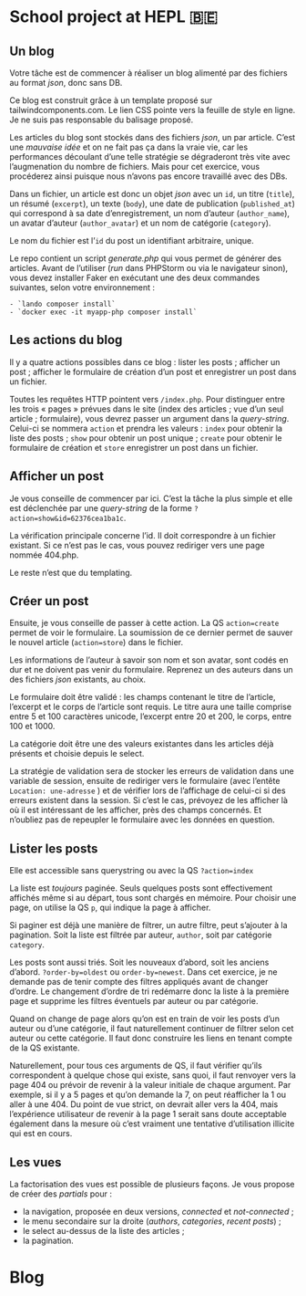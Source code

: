 # School project at HEPL 🇧🇪
## Un blog

Votre tâche est de commencer à réaliser un blog alimenté par des fichiers au format *json*, donc sans DB.

Ce blog est construit grâce à un template proposé sur tailwindcomponents.com. Le lien CSS pointe vers la feuille de style en ligne. Je ne suis pas responsable du balisage proposé.

Les articles du blog sont stockés dans des fichiers *json*, un par article. C’est une *mauvaise idée* et on ne fait pas ça dans la vraie vie, car les performances découlant d’une telle stratégie se dégraderont très vite avec l’augmenation du nombre de fichiers. Mais pour cet exercice, vous procéderez ainsi puisque nous n’avons pas encore travaillé avec des DBs.  

Dans un fichier, un article est donc un objet *json* avec un `id`, un titre (`title`), un résumé (`excerpt`), un texte (`body`), une date de publication (`published_at`) qui correspond à sa date d’enregistrement, un nom d’auteur (`author_name`), un avatar d’auteur (`author_avatar`) et un nom de catégorie (`category`).

Le nom du fichier est l’`id` du post un identifiant arbitraire, unique.

Le repo contient un script *generate.php* qui vous permet de générer des articles. Avant de l’utiliser (*run* dans PHPStorm ou via le navigateur sinon), vous devez installer Faker en exécutant une des deux commandes suivantes, selon votre environnement :

	- `lando composer install` 
	- `docker exec -it myapp-php composer install`

## Les actions du blog

Il y a quatre actions possibles dans ce blog : lister les posts ; afficher un post ; afficher le formulaire de création d’un post et enregistrer un post dans un fichier. 

Toutes les requêtes HTTP pointent vers `/index.php`. Pour distinguer entre les trois « pages » prévues dans le site (index des articles ; vue d’un seul article ; formulaire), vous devrez passer un argument dans la *query-string*. Celui-ci se nommera `action` et prendra les valeurs : `index` pour obtenir la liste des posts ; `show` pour obtenir un post unique ; `create` pour obtenir le formulaire de création et `store` enregistrer un post dans un fichier.

## Afficher un post

Je vous conseille de commencer par ici. C’est la tâche la plus simple et elle est déclenchée par une *query-string* de la forme `?action=show&id=62376cea1ba1c`. 

La vérification principale concerne l’id. Il doit correspondre à un fichier existant. Si ce n’est pas le cas, vous pouvez rediriger vers une page nommée 404.php. 

Le reste n’est que du templating.

## Créer un post

Ensuite, je vous conseille de passer à cette action. La QS `action=create` permet de voir le formulaire. La soumission de ce dernier permet de sauver le nouvel article (`action=store`) dans le fichier. 

Les informations de l’auteur à savoir son nom et son avatar, sont codés en dur et ne doivent pas venir du formulaire. Reprenez un des auteurs dans un des fichiers *json* existants, au choix.

Le formulaire doit être validé : les champs contenant le titre de l’article, l’excerpt et le corps de l’article sont requis. Le titre aura une taille comprise entre 5 et 100 caractères unicode, l’excerpt entre 20 et 200, le corps, entre 100 et 1000. 

La catégorie doit être une des valeurs existantes dans les articles déjà présents et choisie depuis le select.

La stratégie de validation sera de stocker les erreurs de validation dans une variable de session, ensuite de rediriger vers le formulaire (avec l’entête `Location: une-adresse` ) et de vérifier lors de l’affichage de celui-ci si des erreurs existent dans la session. Si c’est le cas, prévoyez de les afficher là où il est intéressant de les afficher, près des champs concernés. Et n’oubliez pas de repeupler le formulaire avec les données en question.

## Lister les posts

Elle est accessible sans querystring ou avec la QS `?action=index`

La liste est *toujours* paginée. Seuls quelques posts sont effectivement affichés même si au départ, tous sont chargés en mémoire. Pour choisir une page, on utilise la QS `p`, qui indique la page à afficher.

Si paginer est déjà une manière de filtrer, un autre filtre, peut s’ajouter à la pagination. Soit la liste est filtrée par auteur, `author`, soit par catégorie `category`.  

Les posts sont aussi triés. Soit les nouveaux d’abord, soit les anciens d’abord. `?order-by=oldest` ou `order-by=newest`. Dans cet exercice, je ne demande pas de tenir compte des filtres appliqués avant de changer d’ordre. Le changement d’ordre de tri redémarre donc la liste à la première page et supprime les filtres éventuels par auteur ou par catégorie. 

Quand on change de page alors qu’on est en train de voir les posts d’un auteur ou d’une catégorie, il faut naturellement continuer de filtrer selon cet auteur ou cette catégorie. Il faut donc construire les liens en tenant compte de la QS existante.

Naturellement, pour tous ces arguments de QS, il faut vérifier qu’ils correspondent à quelque chose qui existe, sans quoi, il faut renvoyer vers la page 404 ou prévoir de revenir à la valeur initiale de chaque argument. Par exemple, si il y a 5 pages et qu’on demande la 7, on peut réafficher la 1 ou aller à une 404. Du point de vue strict, on devrait aller vers la 404, mais l’expérience utilisateur de revenir à la page 1 serait sans doute acceptable également dans la mesure où c’est vraiment une tentative d’utilisation illicite qui est en cours.

## Les vues

La factorisation des vues est possible de plusieurs façons. Je vous propose de créer des *partials* pour :

- la navigation, proposée en deux versions, *connected* et *not-connected* ;
- le menu secondaire sur la droite (*authors*, *categories*, *recent posts*) ;
- le select au-dessus de la liste des articles ;
- la pagination.
# Blog
